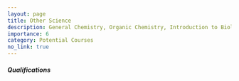 ```yaml
---
layout: page
title: Other Science
description: General Chemistry, Organic Chemistry, Introduction to Biology
importance: 6
category: Potential Courses
no_link: true
---
```


##### Qualifications
